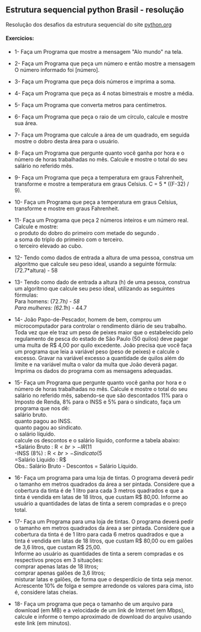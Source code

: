 ## Estrutura sequencial python Brasil - resolução
Resolução dos desafios da estrutura sequencial do site <a href="https://wiki.python.org.br/EstruturaSequencial">python.org</a>
#### Exercicios:
* 1- Faça um Programa que mostre a mensagem "Alo mundo" na tela.
* 2- Faça um Programa que peça um número e então mostre a mensagem O número informado foi [número].
* 3- Faça um Programa que peça dois números e imprima a soma.
* 4- Faça um Programa que peça as 4 notas bimestrais e mostre a média.
* 5- Faça um Programa que converta metros para centímetros.
* 6- Faça um Programa que peça o raio de um círculo, calcule e mostre sua área.
* 7- Faça um Programa que calcule a área de um quadrado, em seguida mostre o dobro desta área para o usuário.
* 8- Faça um Programa que pergunte quanto você ganha por hora e o número de horas trabalhadas no mês. Calcule e mostre o total do seu salário no referido mês.
* 9- Faça um Programa que peça a temperatura em graus Fahrenheit, transforme e mostre a temperatura em graus Celsius.
C = 5 * ((F-32) / 9).
* 10- Faça um Programa que peça a temperatura em graus Celsius, transforme e mostre em graus Fahrenheit.
* 11- Faça um Programa que peça 2 números inteiros e um número real. Calcule e mostre:<br>
o produto do dobro do primeiro com metade do segundo .<br>
a soma do triplo do primeiro com o terceiro.<br>
o terceiro elevado ao cubo.<br>
* 12- Tendo como dados de entrada a altura de uma pessoa, construa um algoritmo que calcule seu peso ideal, usando a seguinte fórmula:<br>
(72.7*altura) - 58<br>
* 13- Tendo como dado de entrada a altura (h) de uma pessoa, construa um algoritmo que calcule seu peso ideal, utilizando as seguintes fórmulas:<br>
Para homens: (72.7*h) - 58<br>
Para mulheres: (62.1*h) - 44.7<br>
* 14- João Papo-de-Pescador, homem de bem, comprou um microcomputador para controlar o rendimento diário de seu trabalho. Toda vez que ele traz um peso de peixes maior que o estabelecido pelo regulamento de pesca do estado de São Paulo (50 quilos) deve pagar uma multa de R$ 4,00 por quilo excedente. João precisa que você faça um programa que leia a variável peso (peso de peixes) e calcule o excesso. Gravar na variável excesso a quantidade de quilos além do limite e na variável multa o valor da multa que João deverá pagar. Imprima os dados do programa com as mensagens adequadas.
* 15- Faça um Programa que pergunte quanto você ganha por hora e o número de horas trabalhadas no mês. Calcule e mostre o total do seu salário no referido mês, sabendo-se que são descontados 11% para o Imposto de Renda, 8% para o INSS e 5% para o sindicato, faça um programa que nos dê:<br>
    salário bruto.<br>
    quanto pagou ao INSS.<br>
    quanto pagou ao sindicato.<br>
    o salário líquido.<br>
calcule os descontos e o salário líquido, conforme a tabela abaixo:
  +Salário Bruto : R$<br>
  -IR (11%) : R$<br>
  -INSS (8%) : R$<br>
  -Sindicato ( 5%) : R$<br>
  =Salário Liquido : R$<br>
Obs.: Salário Bruto - Descontos = Salário Líquido.

* 16- Faça um programa para uma loja de tintas. O programa deverá pedir o tamanho em metros quadrados da área a ser pintada. Considere que a cobertura da tinta é de 1 litro para cada 3 metros quadrados e que a tinta é vendida em latas de 18 litros, que custam R$ 80,00. Informe ao usuário a quantidades de latas de tinta a serem compradas e o preço total.

* 17- Faça um Programa para uma loja de tintas. O programa deverá pedir o tamanho em metros quadrados da área a ser pintada. Considere que a cobertura da tinta é de 1 litro para cada 6 metros quadrados e que a tinta é vendida em latas de 18 litros, que custam R$ 80,00 ou em galões de 3,6 litros, que custam R$ 25,00.<br>
Informe ao usuário as quantidades de tinta a serem compradas e os respectivos preços em 3 situações:<br>
comprar apenas latas de 18 litros;<br>
comprar apenas galões de 3,6 litros;<br>
misturar latas e galões, de forma que o desperdício de tinta seja menor.<br> Acrescente 10% de folga e sempre arredonde os valores para cima, isto é, considere latas cheias.

* 18- Faça um programa que peça o tamanho de um arquivo para download (em MB) e a velocidade de um link de Internet (em Mbps), calcule e informe o tempo aproximado de download do arquivo usando este link (em minutos).
